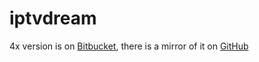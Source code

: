 # iptvdream
4x version is on [Bitbucket](https://bitbucket.org/iptvdream/iptvdream-4x), 
there is a mirror of it on [GitHub](https://github.com/technic/iptvdream4x)
